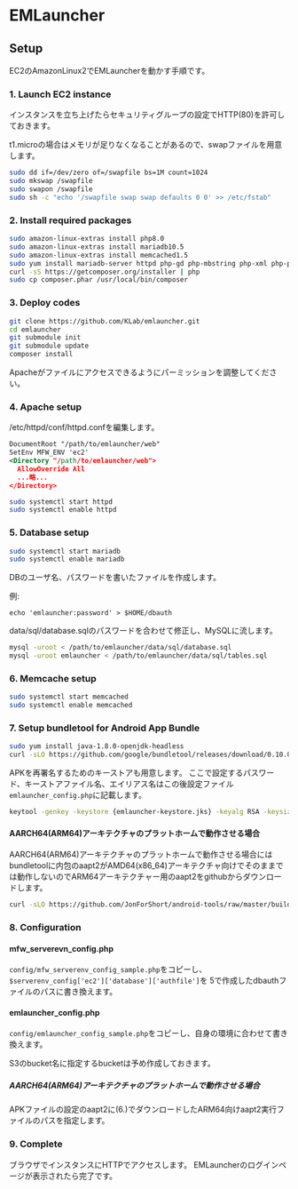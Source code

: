 EMLauncher
==========

## Setup

EC2のAmazonLinux2でEMLauncherを動かす手順です。

### 1. Launch EC2 instance

インスタンスを立ち上げたらセキュリティグループの設定でHTTP(80)を許可しておきます。

t1.microの場合はメモリが足りなくなることがあるので、swapファイルを用意します。
```BASH
sudo dd if=/dev/zero of=/swapfile bs=1M count=1024
sudo mkswap /swapfile
sudo swapon /swapfile
sudo sh -c "echo '/swapfile swap swap defaults 0 0' >> /etc/fstab"
```

### 2. Install required packages

```BASH
sudo amazon-linux-extras install php8.0
sudo amazon-linux-extras install mariadb10.5
sudo amazon-linux-extras install memcached1.5
sudo yum install mariadb-server httpd php-gd php-mbstring php-xml php-pecl-imagick php-pecl-memcached php-pecl-zip git
curl -sS https://getcomposer.org/installer | php
sudo cp composer.phar /usr/local/bin/composer
```

### 3. Deploy codes

```BASH
git clone https://github.com/KLab/emlauncher.git
cd emlauncher
git submodule init
git submodule update
composer install
```
Apacheがファイルにアクセスできるようにパーミッションを調整してください。

### 4. Apache setup

/etc/httpd/conf/httpd.confを編集します。
```XML
DocumentRoot "/path/to/emlauncher/web"
SetEnv MFW_ENV 'ec2'
<Directory "/path/to/emlauncher/web">
  AllowOverride All
  ...略...
</Directory>
```

```BASH
sudo systemctl start httpd
sudo systemctl enable httpd
```


### 5. Database setup

```BASH
sudo systemctl start mariadb
sudo systemctl enable mariadb
```

DBのユーザ名、パスワードを書いたファイルを作成します。

例:
```
echo 'emlauncher:password' > $HOME/dbauth
```

data/sql/database.sqlのパスワードを合わせて修正し、MySQLに流します。
```BASH
mysql -uroot < /path/to/emlauncher/data/sql/database.sql
mysql -uroot emlauncher < /path/to/emlauncher/data/sql/tables.sql
```

### 6. Memcache setup

```BASH
sudo systemctl start memcached
sudo systemctl enable memcached
```

### 7. Setup bundletool for Android App Bundle

```BASH
sudo yum install java-1.8.0-openjdk-headless
curl -sLO https://github.com/google/bundletool/releases/download/0.10.0/bundletool-all-0.10.0.jar
```

APKを再署名するためのキーストアも用意します。
ここで設定するパスワード、キーストアファイル名、エイリアス名はこの後設定ファイル`emlauncher_config.php`に記載します。
```BASH
keytool -genkey -keystore {emlauncher-keystore.jks} -keyalg RSA -keysize 2048 -validity 10000 -alias {key-alias}
```

#### AARCH64(ARM64)アーキテクチャのプラットホームで動作させる場合
AARCH64(ARM64)アーキテクチャのプラットホームで動作させる場合にはbundletoolに内包のaapt2がAMD64(x86_64)アーキテクチャ向けでそのままでは動作しないのでARM64アーキテクチャー用のaapt2をgithubからダウンロードします。
```BASH
curl -sLO https://github.com/JonForShort/android-tools/raw/master/build/android-9.0.0_r33/aapt2/arm64-v8a/bin/aapt2
```

### 8. Configuration

#### mfw_serverevn_config.php
``config/mfw_serverenv_config_sample.php``をコピーし、``$serverenv_config['ec2']['database']['authfile']``を
5で作成したdbauthファイルのパスに書き換えます。

#### emlauncher_config.php
``config/emlauncher_config_sample.php``をコピーし、自身の環境に合わせて書き換えます。

S3のbucket名に指定するbucketは予め作成しておきます。

##### AARCH64(ARM64)アーキテクチャのプラットホームで動作させる場合
APKファイルの設定のaapt2に(6.)でダウンロードしたARM64向けaapt2実行ファイルのパスを指定します。

### 9. Complete

ブラウザでインスタンスにHTTPでアクセスします。
EMLauncherのログインページが表示されたら完了です。

